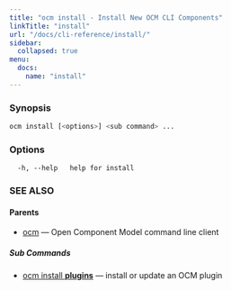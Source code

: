 ```yaml
---
title: "ocm install - Install New OCM CLI Components"
linkTitle: "install"
url: "/docs/cli-reference/install/"
sidebar:
  collapsed: true
menu:
  docs:
    name: "install"
---
```


### Synopsis

```bash
ocm install [<options>] <sub command> ...
```

### Options

```text
  -h, --help   help for install
```

### SEE ALSO

#### Parents

* [ocm](ocm.md)	 &mdash; Open Component Model command line client


##### Sub Commands

* [ocm install <b>plugins</b>](ocm_install_plugins.md)	 &mdash; install or update an OCM plugin


